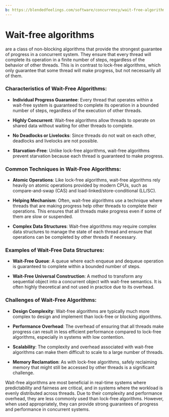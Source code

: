 ```yaml
---
b: https://blendedfeelings.com/software/concurrency/wait-free-algorithm.md
---
```


# Wait-free algorithms 
are a class of non-blocking algorithms that provide the strongest guarantee of progress in a concurrent system. They ensure that every thread will complete its operation in a finite number of steps, regardless of the behavior of other threads. This is in contrast to lock-free algorithms, which only guarantee that some thread will make progress, but not necessarily all of them.

### Characteristics of Wait-Free Algorithms:

- **Individual Progress Guarantee**: Every thread that operates within a wait-free system is guaranteed to complete its operation in a bounded number of steps, regardless of the execution of other threads.

- **Highly Concurrent**: Wait-free algorithms allow threads to operate on shared data without waiting for other threads to complete.

- **No Deadlocks or Livelocks**: Since threads do not wait on each other, deadlocks and livelocks are not possible.

- **Starvation-Free**: Unlike lock-free algorithms, wait-free algorithms prevent starvation because each thread is guaranteed to make progress.

### Common Techniques in Wait-Free Algorithms:

- **Atomic Operations**: Like lock-free algorithms, wait-free algorithms rely heavily on atomic operations provided by modern CPUs, such as compare-and-swap (CAS) and load-linked/store-conditional (LL/SC).

- **Helping Mechanism**: Often, wait-free algorithms use a technique where threads that are making progress help other threads to complete their operations. This ensures that all threads make progress even if some of them are slow or suspended.

- **Complex Data Structures**: Wait-free algorithms may require complex data structures to manage the state of each thread and ensure that operations can be completed by other threads if necessary.

### Examples of Wait-Free Data Structures:

- **Wait-Free Queue**: A queue where each enqueue and dequeue operation is guaranteed to complete within a bounded number of steps.

- **Wait-Free Universal Construction**: A method to transform any sequential object into a concurrent object with wait-free semantics. It is often highly theoretical and not used in practice due to its overhead.

### Challenges of Wait-Free Algorithms:

- **Design Complexity**: Wait-free algorithms are typically much more complex to design and implement than lock-free or blocking algorithms.

- **Performance Overhead**: The overhead of ensuring that all threads make progress can result in less efficient performance compared to lock-free algorithms, especially in systems with low contention.

- **Scalability**: The complexity and overhead associated with wait-free algorithms can make them difficult to scale to a large number of threads.

- **Memory Reclamation**: As with lock-free algorithms, safely reclaiming memory that might still be accessed by other threads is a significant challenge.

Wait-free algorithms are most beneficial in real-time systems where predictability and fairness are critical, and in systems where the workload is evenly distributed across threads. Due to their complexity and performance overhead, they are less commonly used than lock-free algorithms. However, when used appropriately, they can provide strong guarantees of progress and performance in concurrent systems.